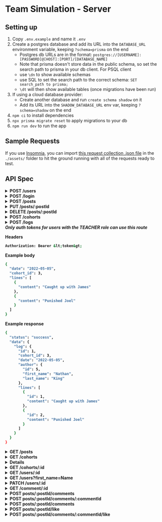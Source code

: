 # Team Simulation - Server

## Setting up

1. Copy `.env.example` and name it `.env`
2. Create a postgres database and add its URL into the `DATABASE_URL` environment variable, keeping `?schema=prisma` on the end
    - Postgres db URLs are in the format: `postgres://[USERNAME]:[PASSWORD]@[HOST]:[PORT]/[DATABASE_NAME]`
    - Note that prisma doesn't store data in the public schema, so set the  search path to prisma in your db client. For PSQL client
    - use `\dn` to show available schemas
    - use SQL to set the search path to the correct schema: `SET search_path to prisma;`
    - `\dt` will then show available tables (once migrations have been run)
3. If using a cloud database provider:
    - Create another database and run `create schema shadow` on it
    - Add its URL into the `SHADOW_DATABASE_URL` env var, keeping `?schema=shadow` on the end
4. `npm ci` to install dependencies
5. `npx prisma migrate reset` to apply migrations to your db
6. `npm run dev` to run the app

## Sample Requests

If you use [Insomnia](https://insomnia.rest/), you can import [this request collection .json file](./assets/insomnia_request_collection.json) in the `./assets/` folder to hit the ground running with all of the requests ready to test.

## API Spec

<details>
<summary><strong>POST /users</strong>
</summary>

<strong>Example Request</strong>

```sh
curl -X POST  http://localhost:4000/users \
-H 'Content-Type: application/json' \
-d {
  "first_name":"Nathan",
  "last_name":"King",
  "email":"ngk5@gmail.com",
  "password":"mysecurepassword",
  "biography":"Hello world",
  "github_url":"https://github.com/vherus"
}
```

<strong>Example body</strong>

```sh
{
  "first_name": "Nathan",
  "last_name": "King",
  "email": "ngk5@gmail.com",
  "password": "mysecurepassword",
  "biography": "Hello world",
  "github_url": "https://github.com/vherus"
}
```

<strong>Example response</strong>

```sh
{
  "status": "success",
  "data": {
    "user": {
      "id": 8,
      "cohort_id": null,
      "role": "STUDENT",
      "first_name": "Nathan",
      "last_name": "King",
      "email": "ngk5@gmail.com",
      "biography": "Hello world",
      "github_url": "https://github.com/vherus"
    }
  }
}
```

</details>

<details>
<summary><strong>POST /login</strong>
</summary>
<strong>Example body</strong>

```sh
{
  "email": "ngk5@gmail.com",
  "password": "mysecurepassword"
}
```

<strong>Example response</strong>

```sh
{
  "status": "success",
  "data": {
    "token": "eyJhbGciOiJIUzI1NiIsInR5cCI6IkpXVCJ9.eyJ1c2VySWQiOjUsImlhdCI6MTY0OTQxMzk0OSwiZXhwIjoxNjQ5NTAwMzQ5fQ.b37lSRtpFWJ9kqUYAc6PUIP28JXjAYtBN_GpU5TcEuc",
    "user": {
      "id": 5,
      "cohort_id": null,
      "role": "STUDENT",
      "first_name": "Nathan",
      "last_name": "King",
      "email": "ngk2@gmail.com",
      "biography": "Hello world",
      "github_url": "https://github.com/vherus"
    }
  }
}
```

</details>

<details>
<summary><strong>POST /posts</strong>
 </summary>
<strong>Headers</strong>

```sh
Authorization: Bearer &lt;token&gt;
```

<strong>Example body</strong>

```sh
{
  "content": "Hello world!"
}
```

<strong>Example response</strong>

```sh
{
  "status": "success",
  "data": {
    "post": {
      "id": 1,
      "content": "Hello world!"
    }
  }
}
```

</details>

<details>
<summary><strong>PUT /posts/:postId</strong>
 </summary>
 This endpoint allows a user to update a post by sending a PUT request with the post's ID and the updated content.

<strong>Headers</strong>

```sh
Authorization: Bearer &lt;token&gt;
```

<strong>Example body</strong>

```sh
{
  "content": "This is my first post"
}
```

<strong>Example response</strong>

```sh
{
  "status": "success",
  "data": {
    "post": {
      "id": 1,
      "content": "This is my first post"
    }
  }
}
```

</details>

<details>
<summary><strong>DELETE /posts/:postId</strong>
</summary>
 This endpoint allows a user to delete a post by sending a DELETE request with the post's ID.

<strong>Headers</strong>

```sh
Authorization: Bearer &lt;token&gt;
```

No body required

<strong>Example response</strong>

```sh
{
  "status": "success",
  "data": {
    "post": {
      "id": 1,
      "content": "This is my first post"
    }
  }
}
```

</details>

<details>
<summary><strong>POST /cohorts</strong>
</summary>
<em>Only auth tokens for users with the TEACHER role can use this route</em>

<strong>Headers</strong>

```sh
Authorization: Bearer &lt;token&gt;
```

No body required

<strong>Example response</strong>

```sh
{
  "status": "success",
  "data": {
    "cohort": {
      "id": 3
    }
  }
}
```

</details>

<details>
<summary><strong>POST /logs<strong><summary>
<em>Only auth tokens for users with the TEACHER role can use this route</em>

<strong>Headers</strong>

```sh
Authorization: Bearer &lt;token&gt;
```

<strong>Example body</strong>

```sh
{
  "date": "2022-05-05",
  "cohort_id": 3,
  "lines": [
    {
      "content": "Caught up with James"
    },
    {
      "content": "Punished Joel"
    }
  ]
}
```

<strong>Example response</strong>

```sh
{
  "status": "success",
  "data": {
    "log": {
      "id": 1,
      "cohort_id": 3,
      "date": "2022-05-05",
      "author": {
        "id": 5,
        "first_name": "Nathan",
        "last_name": "King"
      },
      "lines": [
        {
          "id": 1,
          "content": "Caught up with James"
        },
        {
          "id": 2,
          "content": "Punished Joel"
        }
      ]
    }
  }
}
```

</details>

<details>
<summary><strong>GET /posts</strong>
</summary>
<strong>Headers</strong>

```sh
Authorization: Bearer &lt;token&gt;
```

<strong>Example response</strong>

```sh
{
  "status": "success",
  "data": {
    "posts": [
      {
        "id": 1,
        "content": "Hello world!",
        "author": {
          "id": 5,
          "cohortId": null,
          "firstName": "Nathan",
          "lastName": "King",
          "email": "ngk2@gmail.com",
          "bio": "Hello world",
          "githubUrl": "https://github.com/vherus",
          "role": "STUDENT"
        }
      },
      {
        "id": 2,
        "content": "Hello from the void!",
        "author": {
          "id": 5,
          "cohortId": null,
          "firstName": "Nathan",
          "lastName": "King",
          "email": "ngk2@gmail.com",
          "bio": "Hello world",
          "githubUrl": "https://github.com/vherus",
          "role": "STUDENT"
        }
      }
    ]
  }
}
```

</details>

<details>
<summary><strong>GET /cohorts</strong>
</summary>
 <em>Only auth tokens for users with the TEACHER role can use this route</em>
<strong>Headers</strong>

```sh
Authorization: Bearer &lt;token&gt;
```

<strong>Example response</strong>

```sh
{
 "status": "success",
 "data": {
  "cohorts": [
   {
    "id": 1,
    "users": [
     {
      "id": 2,
      "email": "ngk52@gmail.com",
      "role": "STUDENT",
      "cohortId": 1
     },
     {
      "id": 3,
      "email": "ngk53@gmail.com",
      "role": "STUDENT",
      "cohortId": 1
     }
    ]
   },
   {
    "id": 2,
    "users": []
   }
  ]
 }
}
```

</details>

<details>
<strong>DELETE /cohort/:id</strong>
<em>Only auth tokens for users with the TEACHER role can use this route</em>
```sh
Authorization: Bearer &lt;token&gt;
```
```sh
{
 "status": "success",
 "data": {
  "cohort": [
   {
    "id": 1,
    "users": [
     {
      "id": 2,
      "email": "ngk52@gmail.com",
      "role": "STUDENT",
      "cohortId": 1
     }
    ]
   }
  ]
 }
}
```
</details>

<details>
<summary><strong>GET /cohorts/:id</strong>
</summary>
 <em>Only auth tokens for users with the TEACHER role can use this route</em>
<strong>Headers</strong>

```sh
Authorization: Bearer &lt;token&gt;
```

<strong>Example response</strong>

```sh
{
  "status": "success",
  "data": {
    "`cohort`": {
      "id": 1,
      "users": [
        {
          "id": 2,
          "email": "ngk52@gmail.com",
          "role": "STUDENT",
          "cohortId": 1,
          "profile": {
            "firstName": "Nathan2",
            "lastName": "King2"
          }
        },
        {
          "id": 1,
          "email": "ngk5@gmail.com",
          "role": "TEACHER",
          "cohortId": 1,
          "profile": {
            "firstName": "Nathan",
            "lastName": "King"
          }
        }
      ]
    }
  }
}
```

</details>

<details>
<summary><strong>GET /users/:id</strong>
</summary>
<strong>Headers</strong>

```sh
Authorization: Bearer &lt;token&gt;
```

<strong>Example response</strong>

```sh
{
  "status": "success",
  "data": {
    "user": {
      "id": 1,
      "cohort_id": null,
      "role": "STUDENT",
      "first_name": "Nathan",
      "last_name": "King",
      "email": "ngk6@gmail.com",
      "biography": "Hello world",
      "github_url": "https://github.com/vherus"
    }
  }
}
```

</details>

<details>
<summary><strong>GET /users?first_name=Name</strong>
</summary>
The <em>first_name</em> query parameter is optional and case sensitive

<strong>Headers</strong>

```sh
Authorization: Bearer &lt;token&gt;
```

<strong>Example response</strong>

```sh
{
  "status": "success",
  "data": {
    "users": [
      {
        "id": 1,
        "cohort_id": null,
        "role": "STUDENT",
        "first_name": "Nathan",
        "last_name": "King",
        "email": "nk3@gmail.com",
        "biography": "Hello world",
        "github_url": "https://github.com/vherus"
      },
      {
        "id": 3,
        "cohort_id": null,
        "role": "STUDENT",
        "first_name": "Nathan",
        "last_name": "Queen",
        "email": "nk2@gmail.com",
        "biography": "Hello world",
        "github_url": "https://github.com/vherus"
      }
    ]
  }
}
```

</details>

<details>
<summary><strong>PATCH /users/:id</strong>
</summary>

<strong>Headers</strong>

```sh
Authorization: Bearer &lt;token&gt;
```

<strong>Example body</strong>

```sh
{
 "cohortId": 1,
 "firstName": "Patrik",
 "lastName": "test",
 "username": "testUsername",
 "bio": "bio here",
 "githubUrl": "github.com",
 "email": "email5@l.com",
 "mobile": 123,
 "password": "secretPassword"
}
```

<strong>Example response</strong>

```sh
{
 "status": "success",
 "data": {
  "id": 1,
  "email": "email1s@l.com",
  "role": "TEACHER",
  "cohortId": 1,
  "profile": {
   "id": 1,
   "userId": 1,
   "firstName": "Patrik",
   "lastName": "test",
   "bio": "bio here",
   "githubUrl": "github.com",
   "mobile": 123
  }
 }
}
```

</details>

<details><summary><strong>GET /comment/:id</strong>
</summary>
<strong>Headers</strong>

```sh
Authorization: Bearer &lt;token&gt;
```

<strong>Example response</strong>

```sh
{
 "status": "success",
 "data": {
  "content": "Students first comment!",
  "user": {
   "profile": {
    "id": 2,
    "userId": 2,
    "firstName": "Nathan",
    "lastName": "King",
    "bio": "Hello world",
    "githubUrl": "https://github.com/vherus"
   }
  },
  "like": 3
 }
}
```

</details>

<details><summary><strong>POST posts/:postId/comments</strong>
</summary>
<strong>Headers</strong>

```sh
Authorization: Bearer &lt;token&gt;
```

<strong>Example response</strong>

```sh
{
 "status": "success",
 "data": {
  "content": "test post N2",
  "userId": 3,
  "postId": 2
 }
}
```

</details>

<details><summary><strong>POST posts/:postId/comments/:commentId</strong>
</summary>
<strong>Headers</strong>

```sh
Authorization: Bearer &lt;token&gt;
```

<strong>Example request</strong>

```sh
{
  "content": "test comment a comment"
}
```

<strong>Example response</strong>

```sh
{
 "status": "success",
 "data": {
  "content": "test post N2",
  "userId": 3,
  "postId": 2
 }
}
```

</details>

<details><summary><strong>POST posts/:postId/comments</strong>
</summary>
<strong>Headers</strong>

```sh
Authorization: Bearer &lt;token&gt;
```

<strong>Example request</strong>

```sh
{
  "content": "test comment a comment"
}
```

<strong>Example response</strong>

```sh
{
 "status": "success",
 "data": {
  "content": "test post N2",
  "userId": 3,
  "postId": 2
 }
}
```

</details>

<details><summary><strong>POST posts/:postId/like</strong>
</summary>
<strong>Headers</strong>

```sh
Authorization: Bearer &lt;token&gt;
```

<strong>Example response</strong>

```sh
{
 "likedPost": {
  "id": 13,
  "userId": 3,
  "postId": 1,
 }
}
```

<strong>If post is liked already</strong>
<strong>Example response</strong>

```sh
{
 "unlikedPost": {
  "id": 13,
  "userId": 3,
  "postId": 1,
 }
}
```

</details>

<details><summary><strong>POST posts/:postId/comments/:commentId/like</strong>
</summary>
<strong>Headers</strong>

```sh
Authorization: Bearer &lt;token&gt;
```

<strong>Example response</strong>

```sh
{
 "likedComment": {
  "id": 13,
  "userId": 3,
  "postId": 1,
 }
}
```

<strong>If comment is liked already</strong>
<strong>Example response</strong>

```sh
{
 "unlikedComment": {
  "id": 13,
  "userId": 3,
  "postId": 1,
 }
}
```

</details>

